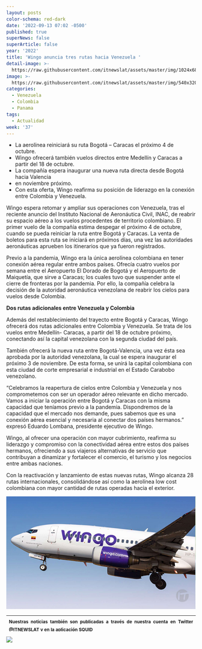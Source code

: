 ```yaml
---
layout: posts
color-schema: red-dark
date: '2022-09-13 07:02 -0500'
published: true
superNews: false
superArticle: false
year: '2022'
title: 'Wingo anuncia tres rutas hacia Venezuela '
detail-image: >-
  https://raw.githubusercontent.com/itnewslat/assets/master/img/1024x680/WINGO-g.jpg
image: >-
  https://raw.githubusercontent.com/itnewslat/assets/master/img/540x320/WINGO-p.jpg
categories:
  - Venezuela
  - Colombia
  - Panama
tags:
  - Actualidad
week: '37'
---
```

- La aerolínea reiniciará su ruta Bogotá – Caracas el próximo 4 de octubre.
- Wingo ofrecerá también vuelos directos entre Medellín y Caracas a partir del 18 de octubre.
- La compañía espera inaugurar una nueva ruta directa desde Bogotá hacia Valencia
- en noviembre próximo.
- Con esta oferta, Wingo reafirma su posición de liderazgo en la conexión entre Colombia y Venezuela.

Wingo espera retomar y ampliar sus operaciones con Venezuela, tras el reciente anuncio del Instituto Nacional de Aeronáutica Civil, INAC, de reabrir su espacio aéreo a los vuelos procedentes de territorio colombiano. El primer vuelo de la compañía estima despegar el próximo 4 de octubre, cuando se pueda reiniciar la ruta entre Bogotá y Caracas. La venta de boletos para esta ruta se iniciará en próximos días, una vez las autoridades aeronáuticas aprueben los itinerarios que ya fueron registrados.
 
Previo a la pandemia, Wingo era la única aerolínea colombiana en tener conexión aérea regular entre ambos países. Ofrecía cuatro vuelos por semana entre el Aeropuerto El Dorado de Bogotá y el Aeropuerto de Maiquetía, que sirve a Caracas; los cuales tuvo que suspender ante el cierre de fronteras por la pandemia. Por ello, la compañía celebra la decisión de la autoridad aeronáutica venezolana de reabrir los cielos para vuelos desde Colombia.
 
**Dos rutas adicionales entre Venezuela y Colombia**
 
Además del restablecimiento del trayecto entre Bogotá y Caracas, Wingo ofrecerá dos rutas adicionales entre Colombia y Venezuela. Se trata de los vuelos entre Medellín- Caracas, a partir del 18 de octubre próximo, conectando así la capital venezolana con la segunda ciudad del país.
 
También ofrecerá la nueva ruta entre Bogotá-Valencia, una vez ésta sea aprobada por la autoridad venezolana, la cual se espera inaugurar el próximo 3 de noviembre. De esta forma, se unirá la capital colombiana con esta ciudad de corte empresarial e industrial en el Estado Carabobo venezolano.
 
“Celebramos la reapertura de cielos entre Colombia y Venezuela y nos comprometemos con ser un operador aéreo relevante en dicho mercado. Vamos a iniciar la operación entre Bogotá y Caracas con la misma capacidad que teníamos previo a la pandemia. Dispondremos de la capacidad que el mercado nos demande, pues sabemos que es una conexión aérea esencial y necesaria al conectar dos países hermanos.” expresó Eduardo Lombana, presidente ejecutivo de Wingo.
 
Wingo, al ofrecer una operación con mayor cubrimiento, reafirma su liderazgo y compromiso con la conectividad aérea entre estos dos países hermanos, ofreciendo a sus viajeros alternativas de servicio que contribuyan a dinamizar y fortalecer el comercio, el turismo y los negocios entre ambas naciones.
 
Con la reactivación y lanzamiento de estas nuevas rutas, Wingo alcanza 28 rutas internacionales, consolidándose así como la aerolínea low cost colombiana con mayor cantidad de rutas operadas hacia el exterior.

![](https://raw.githubusercontent.com/itnewslat/assets/master/img/540x320/WINGO-p.jpg)

<table style="height: 42px;" width="569">
<tbody>
<tr>
<td style="text-align: justify;"><sub><strong>Nuestras noticias también son publicadas a través de nuestra cuenta en Twitter <a href="https://twitter.com/itnewslat?lang=es">@ITNEWSLAT</a> y en la aplicación <a href="https://squidapp.co/en/">SQUID</a></strong></sub></td>
</tr>
</tbody>
</table>

<img src="https://tracker.metricool.com/c3po.jpg?hash=56f88a41e39ab42c063cc51676587a04"/>